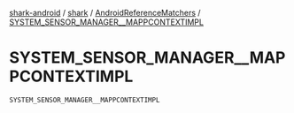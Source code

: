 [shark-android](../../index.md) / [shark](../index.md) / [AndroidReferenceMatchers](index.md) / [SYSTEM_SENSOR_MANAGER__MAPPCONTEXTIMPL](./-s-y-s-t-e-m_-s-e-n-s-o-r_-m-a-n-a-g-e-r__-m-a-p-p-c-o-n-t-e-x-t-i-m-p-l.md)

# SYSTEM_SENSOR_MANAGER__MAPPCONTEXTIMPL

`SYSTEM_SENSOR_MANAGER__MAPPCONTEXTIMPL`
